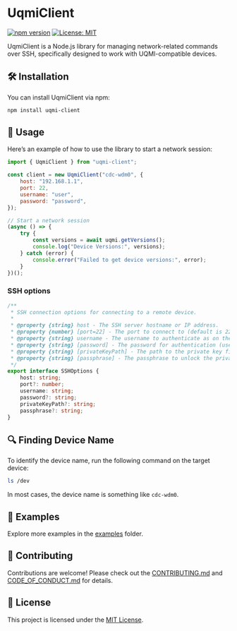 # UqmiClient

[![npm version](https://badge.fury.io/js/uqmi-client.svg)](https://badge.fury.io/js/uqmi-client)
[![License: MIT](https://img.shields.io/badge/License-MIT-yellow.svg)](https://opensource.org/licenses/MIT)

UqmiClient is a Node.js library for managing network-related commands over SSH, specifically designed to work with UQMI-compatible devices.

## 🛠 Installation

You can install UqmiClient via npm:

```bash
npm install uqmi-client
```

## 🚀 Usage

Here’s an example of how to use the library to start a network session:

```javascript
import { UqmiClient } from "uqmi-client";

const client = new UqmiClient("cdc-wdm0", {
    host: "192.168.1.1",
    port: 22,
    username: "user",
    password: "password",
});

// Start a network session
(async () => {
    try {
        const versions = await uqmi.getVersions();
        console.log("Device Versions:", versions);
    } catch (error) {
        console.error("Failed to get device versions:", error);
    }
})();
```

### SSH options

```typescript
/**
 * SSH connection options for connecting to a remote device.
 *
 * @property {string} host - The SSH server hostname or IP address.
 * @property {number} [port=22] - The port to connect to (default is 22).
 * @property {string} username - The username to authenticate as on the SSH server.
 * @property {string} [password] - The password for authentication (used if no private key is provided).
 * @property {string} [privateKeyPath] - The path to the private key file for authentication (if password is not used).
 * @property {string} [passphrase] - The passphrase to unlock the private key (if the key is encrypted).
 */
export interface SSHOptions {
    host: string;
    port?: number;
    username: string;
    password?: string;
    privateKeyPath?: string;
    passphrase?: string;
}
```

## 🔍 Finding Device Name

To identify the device name, run the following command on the target device:

```bash
ls /dev
```

In most cases, the device name is something like `cdc-wdm0`.

## 🧪 Examples

Explore more examples in the [examples](/examples) folder.

## 🤝 Contributing

Contributions are welcome! Please check out the [CONTRIBUTING.md](/CONTRIBUTING.md) and [CODE_OF_CONDUCT.md](/CODE_OF_CONDUCT.md) for details.

## 📜 License

This project is licensed under the [MIT License](./LICENSE).
